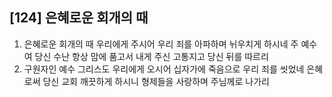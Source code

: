 ## [124] 은혜로운 회개의 때

1) 은혜로운 회개의 때 우리에게 주시어 우리 죄를 아파하며 뉘우치게 하시네 주 예수여 당신 수난 항상 맘에 품고서 내게 주신 고통지고 당신 뒤를 따르리 
2) 구원자인 예수 그리스도 우리에게 오시어 십자가에 죽음으로 우리 죄를 씻었네 은혜로써 당신 교회 깨끗하게 하시니 형제들을 사랑하며 주님께로 나가리
